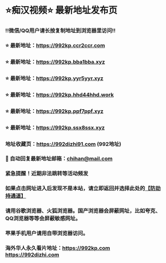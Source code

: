 # ⭐️痴汉视频⭐️ 最新地址发布页

### ‼️微信/QQ用户请长按复制地址到浏览器里访问‼️

### ⭐️ 最新地址：https://992kp.ccr2ccr.com

### ⭐️ 最新地址：https://992kp.bba1bba.xyz

### ⭐️ 最新地址：https://992kp.yyr5yyr.xyz

### ⭐️ 最新地址：https://992kp.hhd44hhd.work

### ⭐️ 最新地址：https://992kp.ppf7ppf.xyz

### ⭐️ 最新地址：https://992kp.ssx8ssx.xyz



### 地址收藏页：https://992dizhi91.com (992地址)
### 📧 自动回复最新地址邮箱：chihan@mail.com
### 紧急提醒！近期非法跳转等活动频发
### 如果点击网址进入后发现不是本站，请立即返回并选择此处的[【防劫持通道】](https://23.224.130.222:7583)
### 请用谷歌浏览器、火狐浏览器。国产浏览器会屏蔽网址，比如夸克、QQ浏览器等等会屏蔽敏感网址。
### 苹果手机用户请用自带浏览器访问。
### 海外华人永久看片地址：https://992kp.com  https://992dizhi.com
